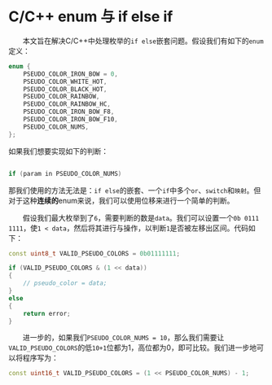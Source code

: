 # C/C++ enum 与 if else if

&emsp;&emsp;本文旨在解决C/C++中处理枚举的`if else`嵌套问题。假设我们有如下的`enum`定义：

```c
enum {
    PSEUDO_COLOR_IRON_BOW = 0,
    PSEUDO_COLOR_WHITE_HOT,
    PSEUDO_COLOR_BLACK_HOT,
    PSEUDO_COLOR_RAINBOW,
    PSEUDO_COLOR_RAINBOW_HC,
    PSEUDO_COLOR_IRON_BOW_F8,
    PSEUDO_COLOR_IRON_BOW_F10,
    PSEUDO_COLOR_NUMS,
};
```

如果我们想要实现如下的判断：

```c

if (param in PSEUDO_COLOR_NUMS)

```

那我们使用的方法无法是：`if else`的嵌套、一个`if`中多个`or`、`switch`和`映射`。但对于这种**连续的**enum来说，我们可以使用位移来进行一个简单的判断。

&emsp;&emsp;假设我们最大枚举到了`6`，需要判断的数是`data`。我们可以设置一个`0b 0111 1111`，使`1 < data`，然后将其进行与操作，以判断`1`是否被左移出区间。代码如下：

```cpp
const uint8_t VALID_PSEUDO_COLORS = 0b01111111;

if (VALID_PSEUDO_COLORS & (1 << data))
{
    // pseudo_color = data;
}
else
{
    return error;
}
```

&emsp;&emsp;进一步的，如果我们`PSEUDO_COLOR_NUMS = 10`，那么我们需要让`VALID_PSEUDO_COLORS`的低`10+1`位都为1，高位都为0，即可比较。我们进一步地可以将程序写为：

```cpp
const uint16_t VALID_PSEUDO_COLORS = (1 << PSEUDO_COLOR_NUMS) - 1;
```